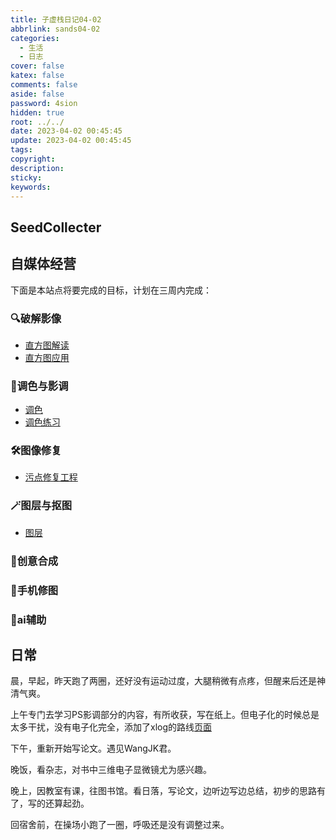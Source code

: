 ```yaml
---
title: 子虚栈日记04-02
abbrlink: sands04-02
categories:
  - 生活
  - 日志
cover: false
katex: false
comments: false
aside: false
password: 4sion
hidden: true
root: ../../
date: 2023-04-02 00:45:45
update: 2023-04-02 00:45:45
tags:
copyright:
description:
sticky:
keywords:
---
```


## SeedCollecter




## 自媒体经营
下面是本站点将要完成的目标，计划在三周内完成：
### 🔍破解影像
  - [直方图解读](https://rss3.si-on.top/histogram-PartI)
  - [直方图应用](https://rss3.si-on.top/histogram-PartII)
### 🔦调色与影调

* [调色](https://rss3.si-on.top/Toning)
* [调色练习](https://rss3.si-on.top/Toning-exercise)
### 🛠️图像修复

- [污点修复工程](https://rss3.si-on.top/Stain-repair-engineering)
### 🪄图层与抠图
- [图层](https://rss3.si-on.top/Layer)
### 🦄创意合成
### 📱手机修图
### 🤖ai辅助

## 日常
晨，早起，昨天跑了两圈，还好没有运动过度，大腿稍微有点疼，但醒来后还是神清气爽。

上午专门去学习PS影调部分的内容，有所收获，写在纸上。但电子化的时候总是太多干扰，没有电子化完全，添加了xlog的路线[页面](https://rss3.si-on.top/road)

下午，重新开始写论文。遇见WangJK君。

晚饭，看杂志，对书中三维电子显微镜尤为感兴趣。

晚上，因教室有课，往图书馆。看日落，写论文，边听边写边总结，初步的思路有了，写的还算起劲。

回宿舍前，在操场小跑了一圈，呼吸还是没有调整过来。